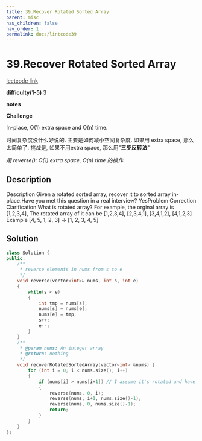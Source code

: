 ```yaml
---
title: 39.Recover Rotated Sorted Array
parent: misc
has_children: false
nav_order: 1
permalink: docs/lintcode39
---
```

# 39.Recover Rotated Sorted Array
[leetcode link]()

**difficulty(1-5)** 
3

**notes**   

**Challenge**

In-place, O(1) extra space and O(n) time.

时间复杂度没什么好说的. 主要是如何减小空间复杂度.
如果用 extra space, 那么太简单了.
挑战是, 如果不用extra space, 那么用"**三步反转法**"

*用 reverse(): O(1) extra space, O(n) time 的操作*

## Description
Description
Given a rotated sorted array, recover it to sorted array in-place.Have you met this question in a real interview?  YesProblem Correction
Clarification
What is rotated array?
For example, the orginal array is [1,2,3,4], The rotated array of it can be [1,2,3,4], [2,3,4,1], [3,4,1,2], [4,1,2,3]
Example
[4, 5, 1, 2, 3] -> [1, 2, 3, 4, 5]

## Solution
```c++
class Solution {
public:
    /**
     * reverse elements in nums from s to e
     */
    void reverse(vector<int>& nums, int s, int e)
    {
        while(s < e)
        {
            int tmp = nums[s];
            nums[s] = nums[e];
            nums[e] = tmp;
            s++;
            e--;
        }
    }
    /**
     * @param nums: An integer array
     * @return: nothing
     */
    void recoverRotatedSortedArray(vector<int> &nums) {
        for (int i = 0; i < nums.size(); i++)
        {
            if (nums[i] > nums[i+1]) // I assume it's rotated and have at least 2 elements
            {
                reverse(nums, 0, i);
                reverse(nums, i+1, nums.size()-1);
                reverse(nums, 0, nums.size()-1);
                return;
            }
        }
    }
};
```
